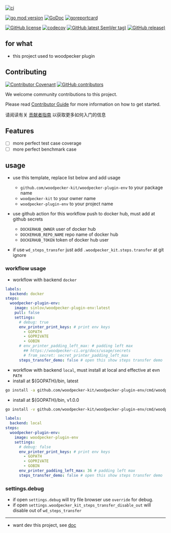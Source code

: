 [![ci](https://github.com/woodpecker-kit/woodpecker-plugin-env/workflows/ci/badge.svg)](https://github.com/woodpecker-kit/woodpecker-plugin-env/actions/workflows/ci.yml)

[![go mod version](https://img.shields.io/github/go-mod/go-version/woodpecker-kit/woodpecker-plugin-env?label=go.mod)](https://github.com/woodpecker-kit/woodpecker-plugin-env)
[![GoDoc](https://godoc.org/github.com/woodpecker-kit/woodpecker-plugin-env?status.png)](https://godoc.org/github.com/woodpecker-kit/woodpecker-plugin-env)
[![goreportcard](https://goreportcard.com/badge/github.com/woodpecker-kit/woodpecker-plugin-env)](https://goreportcard.com/report/github.com/woodpecker-kit/woodpecker-plugin-env)

[![GitHub license](https://img.shields.io/github/license/woodpecker-kit/woodpecker-plugin-env)](https://github.com/woodpecker-kit/woodpecker-plugin-env)
[![codecov](https://codecov.io/gh/woodpecker-kit/woodpecker-plugin-env/branch/main/graph/badge.svg)](https://codecov.io/gh/woodpecker-kit/woodpecker-plugin-env)
[![GitHub latest SemVer tag)](https://img.shields.io/github/v/tag/woodpecker-kit/woodpecker-plugin-env)](https://github.com/woodpecker-kit/woodpecker-plugin-env/tags)
[![GitHub release)](https://img.shields.io/github/v/release/woodpecker-kit/woodpecker-plugin-env)](https://github.com/woodpecker-kit/woodpecker-plugin-env/releases)

## for what

- this project used to woodpecker plugin

## Contributing

[![Contributor Covenant](https://img.shields.io/badge/contributor%20covenant-v1.4-ff69b4.svg)](.github/CONTRIBUTING_DOC/CODE_OF_CONDUCT.md)
[![GitHub contributors](https://img.shields.io/github/contributors/woodpecker-kit/woodpecker-plugin-env)](https://github.com/woodpecker-kit/woodpecker-plugin-env/graphs/contributors)

We welcome community contributions to this project.

Please read [Contributor Guide](.github/CONTRIBUTING_DOC/CONTRIBUTING.md) for more information on how to get started.

请阅读有关 [贡献者指南](.github/CONTRIBUTING_DOC/zh-CN/CONTRIBUTING.md) 以获取更多如何入门的信息

## Features

- [ ] more perfect test case coverage
- [ ] more perfect benchmark case

## usage

- use this template, replace list below and add usage
    - `github.com/woodpecker-kit/woodpecker-plugin-env` to your package name
    - `woodpecker-kit` to your owner name
    - `woodpecker-plugin-env` to your project name

- use github action for this workflow push to docker hub, must add at github secrets 
    - `DOCKERHUB_OWNER` user of docker hub
    - `DOCKERHUB_REPO_NAME` repo name of docker hub
    - `DOCKERHUB_TOKEN` token of docker hub user

- if use `wd_steps_transfer` just add `.woodpecker_kit.steps.transfer` at git ignore

### workflow usage

- workflow with backend `docker`

```yml
labels:
  backend: docker
steps:
  woodpecker-plugin-env:
    image: sinlov/woodpecker-plugin-env:latest
    pull: false
    settings:
      # debug: true
      env_printer_print_keys: # print env keys
        - GOPATH
        - GOPRIVATE
        - GOBIN
      # env_printer_padding_left_max: # padding left max
        ## https://woodpecker-ci.org/docs/usage/secrets
        # from_secret: secret_printer_padding_left_max
      steps_transfer_demo: false # open this show steps transfer demo
```

- workflow with backend `local`, must install at local and effective at evn `PATH`
- install at ${GOPATH}/bin, latest

```bash
go install -a github.com/woodpecker-kit/woodpecker-plugin-env/cmd/woodpecker-plugin-env@latest
```

- install at ${GOPATH}/bin, v1.0.0

```bash
go install -v github.com/woodpecker-kit/woodpecker-plugin-env/cmd/woodpecker-plugin-env@v1.0.0
```

```yml
labels:
  backend: local
steps:
  woodpecker-plugin-env:
    image: woodpecker-plugin-env
    settings:
      # debug: false
      env_printer_print_keys: # print env keys
        - GOPATH
        - GOPRIVATE
        - GOBIN
      env_printer_padding_left_max: 36 # padding left max
      steps_transfer_demo: false # open this show steps transfer demo
```

### settings.debug

- if open `settings.debug` will try file browser use `override` for debug.
- if open `settings.woodpecker_kit_steps_transfer_disable_out` will disable out of `wd_steps_transfer`

---

- want dev this project, see [doc](doc/README.md)